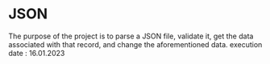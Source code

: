 # JSON
The purpose of the project is to parse a JSON file, validate it, get the data associated with that record, and change the aforementioned data. 
execution date : 16.01.2023
